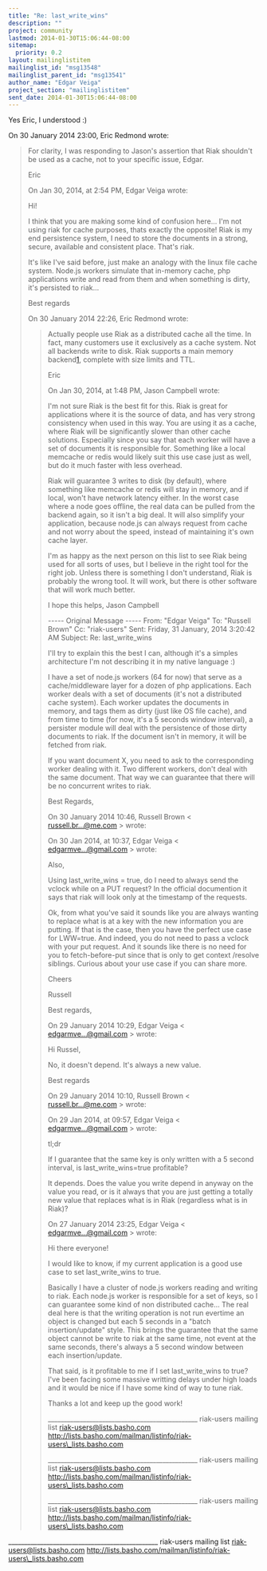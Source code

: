 ```yaml
---
title: "Re: last_write_wins"
description: ""
project: community
lastmod: 2014-01-30T15:06:44-08:00
sitemap:
  priority: 0.2
layout: mailinglistitem
mailinglist_id: "msg13548"
mailinglist_parent_id: "msg13541"
author_name: "Edgar Veiga"
project_section: "mailinglistitem"
sent_date: 2014-01-30T15:06:44-08:00
---
```



Yes Eric, I understood :)


On 30 January 2014 23:00, Eric Redmond  wrote:

> For clarity, I was responding to Jason's assertion that Riak shouldn't be
> used as a cache, not to your specific issue, Edgar.
>
> Eric
>
> On Jan 30, 2014, at 2:54 PM, Edgar Veiga  wrote:
>
> Hi!
>
> I think that you are making some kind of confusion here... I'm not using
> riak for cache purposes, thats exactly the opposite! Riak is my end
> persistence system, I need to store the documents in a strong, secure,
> available and consistent place. That's riak.
>
> It's like I've said before, just make an analogy with the linux file cache
> system. Node.js workers simulate that in-memory cache, php applications
> write and read from them and when something is dirty, it's persisted to
> riak...
>
> Best regards
>
>
>
>
> On 30 January 2014 22:26, Eric Redmond  wrote:
>
>> Actually people use Riak as a distributed cache all the time. In fact,
>> many customers use it exclusively as a cache system. Not all backends write
>> to disk. Riak supports a main memory backend[1], complete with size limits
>> and TTL.
>>
>> Eric
>>
>> [1]: http://docs.basho.com/riak/latest/ops/advanced/backends/memory/
>>
>>
>> On Jan 30, 2014, at 1:48 PM, Jason Campbell  wrote:
>>
>> I'm not sure Riak is the best fit for this. Riak is great for
>> applications where it is the source of data, and has very strong
>> consistency when used in this way. You are using it as a cache, where Riak
>> will be significantly slower than other cache solutions. Especially since
>> you say that each worker will have a set of documents it is responsible
>> for. Something like a local memcache or redis would likely suit this use
>> case just as well, but do it much faster with less overhead.
>>
>> Riak will guarantee 3 writes to disk (by default), where something like
>> memcache or redis will stay in memory, and if local, won't have network
>> latency either. In the worst case where a node goes offline, the real data
>> can be pulled from the backend again, so it isn't a big deal. It will also
>> simplify your application, because node.js can always request from cache
>> and not worry about the speed, instead of maintaining it's own cache layer.
>>
>> I'm as happy as the next person on this list to see Riak being used for
>> all sorts of uses, but I believe in the right tool for the right job.
>> Unless there is something I don't understand, Riak is probably the wrong
>> tool. It will work, but there is other software that will work much better.
>>
>> I hope this helps,
>> Jason Campbell
>>
>> ----- Original Message -----
>> From: "Edgar Veiga" 
>> To: "Russell Brown" 
>> Cc: "riak-users" 
>> Sent: Friday, 31 January, 2014 3:20:42 AM
>> Subject: Re: last\_write\_wins
>>
>>
>>
>> I'll try to explain this the best I can, although it's a simples
>> architecture I'm not describing it in my native language :)
>>
>>
>> I have a set of node.js workers (64 for now) that serve as a
>> cache/middleware layer for a dozen of php applications. Each worker deals
>> with a set of documents (it's not a distributed cache system). Each worker
>> updates the documents in memory, and tags them as dirty (just like OS file
>> cache), and from time to time (for now, it's a 5 seconds window interval),
>> a persister module will deal with the persistence of those dirty documents
>> to riak.
>> If the document isn't in memory, it will be fetched from riak.
>>
>>
>> If you want document X, you need to ask to the corresponding worker
>> dealing with it. Two different workers, don't deal with the same document.
>> That way we can guarantee that there will be no concurrent writes to
>> riak.
>>
>>
>> Best Regards,
>>
>>
>>
>>
>>
>>
>>
>> On 30 January 2014 10:46, Russell Brown < russell.br...@me.com > wrote:
>>
>>
>>
>>
>>
>>
>>
>> On 30 Jan 2014, at 10:37, Edgar Veiga < edgarmve...@gmail.com > wrote:
>>
>>
>>
>> Also,
>>
>>
>> Using last\_write\_wins = true, do I need to always send the vclock while
>> on a PUT request? In the official documention it says that riak will look
>> only at the timestamp of the requests.
>>
>>
>> Ok, from what you've said it sounds like you are always wanting to
>> replace what is at a key with the new information you are putting. If that
>> is the case, then you have the perfect use case for LWW=true. And indeed,
>> you do not need to pass a vclock with your put request. And it sounds like
>> there is no need for you to fetch-before-put since that is only to get
>> context /resolve siblings. Curious about your use case if you can share
>> more.
>>
>>
>> Cheers
>>
>>
>> Russell
>>
>>
>>
>>
>>
>>
>>
>>
>>
>>
>> Best regards,
>>
>>
>>
>> On 29 January 2014 10:29, Edgar Veiga < edgarmve...@gmail.com > wrote:
>>
>>
>>
>> Hi Russel,
>>
>>
>> No, it doesn't depend. It's always a new value.
>>
>>
>> Best regards
>>
>>
>>
>>
>>
>> On 29 January 2014 10:10, Russell Brown < russell.br...@me.com > wrote:
>>
>>
>>
>>
>>
>>
>>
>> On 29 Jan 2014, at 09:57, Edgar Veiga < edgarmve...@gmail.com > wrote:
>>
>>
>>
>> tl;dr
>>
>>
>> If I guarantee that the same key is only written with a 5 second
>> interval, is last\_write\_wins=true profitable?
>>
>> It depends. Does the value you write depend in anyway on the value you
>> read, or is it always that you are just getting a totally new value that
>> replaces what is in Riak (regardless what is in Riak)?
>>
>>
>>
>>
>>
>>
>>
>>
>> On 27 January 2014 23:25, Edgar Veiga < edgarmve...@gmail.com > wrote:
>>
>>
>>
>> Hi there everyone!
>>
>>
>> I would like to know, if my current application is a good use case to set
>> last\_write\_wins to true.
>>
>>
>> Basically I have a cluster of node.js workers reading and writing to
>> riak. Each node.js worker is responsible for a set of keys, so I can
>> guarantee some kind of non distributed cache...
>> The real deal here is that the writing operation is not run evertime an
>> object is changed but each 5 seconds in a "batch insertion/update" style.
>> This brings the guarantee that the same object cannot be write to riak at
>> the same time, not event at the same seconds, there's always a 5 second
>> window between each insertion/update.
>>
>>
>> That said, is it profitable to me if I set last\_write\_wins to true? I've
>> been facing some massive writting delays under high loads and it would be
>> nice if I have some kind of way to tune riak.
>>
>>
>> Thanks a lot and keep up the good work!
>>
>>
>> \_\_\_\_\_\_\_\_\_\_\_\_\_\_\_\_\_\_\_\_\_\_\_\_\_\_\_\_\_\_\_\_\_\_\_\_\_\_\_\_\_\_\_\_\_\_\_
>> riak-users mailing list
>> riak-users@lists.basho.com
>> http://lists.basho.com/mailman/listinfo/riak-users\_lists.basho.com
>>
>>
>>
>>
>>
>>
>> \_\_\_\_\_\_\_\_\_\_\_\_\_\_\_\_\_\_\_\_\_\_\_\_\_\_\_\_\_\_\_\_\_\_\_\_\_\_\_\_\_\_\_\_\_\_\_
>> riak-users mailing list
>> riak-users@lists.basho.com
>> http://lists.basho.com/mailman/listinfo/riak-users\_lists.basho.com
>>
>> \_\_\_\_\_\_\_\_\_\_\_\_\_\_\_\_\_\_\_\_\_\_\_\_\_\_\_\_\_\_\_\_\_\_\_\_\_\_\_\_\_\_\_\_\_\_\_
>> riak-users mailing list
>> riak-users@lists.basho.com
>> http://lists.basho.com/mailman/listinfo/riak-users\_lists.basho.com
>>
>>
>>
>
>
\_\_\_\_\_\_\_\_\_\_\_\_\_\_\_\_\_\_\_\_\_\_\_\_\_\_\_\_\_\_\_\_\_\_\_\_\_\_\_\_\_\_\_\_\_\_\_
riak-users mailing list
riak-users@lists.basho.com
http://lists.basho.com/mailman/listinfo/riak-users\_lists.basho.com

